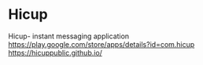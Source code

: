 # Hicup
Hicup- instant messaging application
https://play.google.com/store/apps/details?id=com.hicup
https://hicuppublic.github.io/
